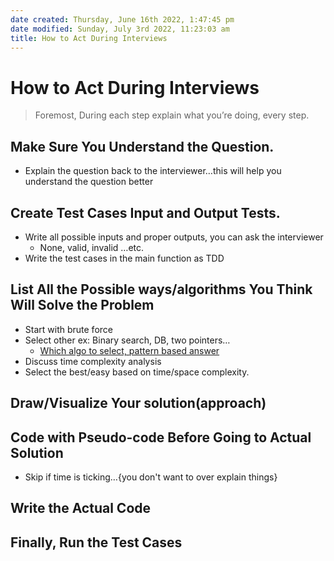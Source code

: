 ```yaml
---
date created: Thursday, June 16th 2022, 1:47:45 pm
date modified: Sunday, July 3rd 2022, 11:23:03 am
title: How to Act During Interviews
---
```


# How to Act During Interviews

>  Foremost, During each step explain what you’re doing, every step.

## Make Sure You Understand the Question.

- Explain the question back to the interviewer…this will help you understand the question better

## Create Test Cases Input and Output Tests.

- Write all possible inputs and proper outputs, you can ask the interviewer
	- None, valid, invalid …etc.
- Write the test cases in the main function as TDD

## List All the Possible ways/algorithms You Think Will Solve the Problem

- Start with brute force
- Select other ex: Binary search, DB, two pointers…
	- [Which algo to select, pattern based answer](Algo/Fundamental%20Algorithms/Recommendations/Which%20algo%20to%20select,%20pattern%20based%20answer.md)
- Discuss time complexity analysis
- Select the best/easy based on time/space complexity.

## Draw/Visualize Your solution(approach)

## Code with Pseudo-code Before Going to Actual Solution

- Skip if time is ticking…{you don't want to over explain things}

## Write the Actual Code

## Finally, Run the Test Cases
